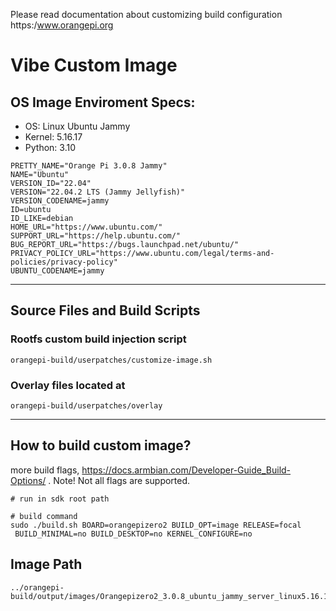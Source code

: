 Please read documentation about customizing build configuration  
https:/www.orangepi.org

# Vibe Custom Image

## OS Image Enviroment Specs:
- OS: Linux Ubuntu Jammy 
- Kernel: 5.16.17
- Python: 3.10


```text
PRETTY_NAME="Orange Pi 3.0.8 Jammy"
NAME="Ubuntu"
VERSION_ID="22.04"
VERSION="22.04.2 LTS (Jammy Jellyfish)"
VERSION_CODENAME=jammy
ID=ubuntu
ID_LIKE=debian
HOME_URL="https://www.ubuntu.com/"
SUPPORT_URL="https://help.ubuntu.com/"
BUG_REPORT_URL="https://bugs.launchpad.net/ubuntu/"
PRIVACY_POLICY_URL="https://www.ubuntu.com/legal/terms-and-policies/privacy-policy"
UBUNTU_CODENAME=jammy
```
---
## Source Files and Build Scripts
### Rootfs custom build injection script
`orangepi-build/userpatches/customize-image.sh`
### Overlay files located at
`orangepi-build/userpatches/overlay`

---
## How to build custom image?
more build flags, https://docs.armbian.com/Developer-Guide_Build-Options/
. Note! Not all flags are supported.

``` shell
# run in sdk root path

# build command
sudo ./build.sh BOARD=orangepizero2 BUILD_OPT=image RELEASE=focal
 BUILD_MINIMAL=no BUILD_DESKTOP=no KERNEL_CONFIGURE=no
```


## Image Path 
```
../orangepi-build/output/images/Orangepizero2_3.0.8_ubuntu_jammy_server_linux5.16.17/*.img
```